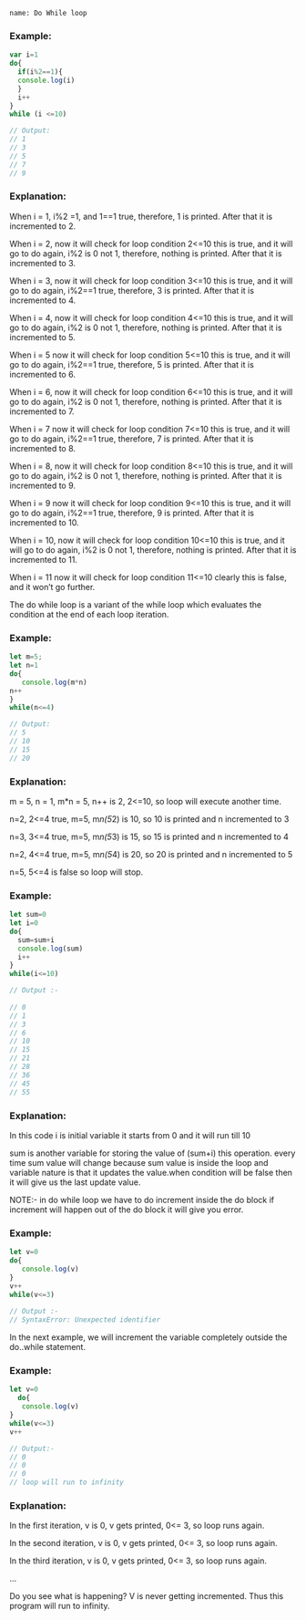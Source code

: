 ```ngMeta
name: Do While loop
```

### Example:

```javascript
var i=1
do{
  if(i%2==1){
  console.log(i)
  }
  i++
}
while (i <=10)

// Output:
// 1
// 3
// 5
// 7
// 9    
```
### Explanation:

When i = 1, i%2 =1, and 1==1 true, therefore, 1 is printed. After that it is incremented to 2.

When i = 2, now it will check for loop condition 2<=10 this is true, and it will go to do again, i%2  is 0 not 1, therefore, nothing is printed. After that it is incremented to 3.

When i = 3, now it will check for loop condition 3<=10 this is true, and it will go to do again, i%2==1 true, therefore, 3 is printed. After that it is incremented to 4.

When i = 4, now it will check for loop condition 4<=10 this is true, and it will go to do again, i%2  is 0 not 1, therefore, nothing is printed. After that it is incremented to 5.

When i = 5 now it will check for loop condition 5<=10 this is true, and it will go to do again, i%2==1 true, therefore, 5 is printed. After that it is incremented to 6.

When i = 6, now it will check for loop condition 6<=10 this is true, and it will go to do again, i%2  is 0 not 1, therefore, nothing is printed. After that it is incremented to 7.

When i = 7 now it will check for loop condition 7<=10 this is true, and it will go to do again, i%2==1 true, therefore, 7 is printed. After that it is incremented to 8.

When i = 8, now it will check for loop condition 8<=10 this is true, and it will go to do again, i%2  is 0 not 1, therefore, nothing is printed. After that it is incremented to 9.

When i = 9 now it will check for loop condition 9<=10 this is true, and it will go to do again, i%2==1 true, therefore, 9 is printed. After that it is incremented to 10.

When i = 10, now it will check for loop condition 10<=10 this is true, and it will go to do again, i%2  is 0 not 1, therefore, nothing is printed. After that it is incremented to 11.

When i = 11 now it will check for loop condition 11<=10 clearly this is false, and it won’t go further.

The do while loop is a variant of the while loop which evaluates the condition at the end of each loop iteration.
          

### Example:

```javascript
let m=5;
let n=1
do{
   console.log(m*n)
n++
}        
while(n<=4)

// Output:
// 5
// 10
// 15
// 20
```

### Explanation:

m = 5, n = 1, m*n = 5, n++ is 2, 2<=10, so loop will execute another time.

n=2, 2<=4 true, m=5, m*n(5*2) is 10, so 10 is printed and n incremented to 3 

n=3, 3<=4 true, m=5, m*n(5*3) is 15, so 15 is printed and n incremented to 4

n=2, 4<=4 true, m=5, m*n(5*4) is 20, so 20 is printed and n incremented to 5

n=5, 5<=4 is false so loop will stop. 

### Example:

```javascript
let sum=0
let i=0
do{
  sum=sum+i 
  console.log(sum)
  i++
}
while(i<=10)

// Output :-
  
// 0
// 1
// 3
// 6
// 10
// 15
// 21
// 28
// 36
// 45
// 55
```
### Explanation:

In this code i is initial variable it starts from 0 and it will run till 10 

sum is another variable for storing the value of  (sum+i) this operation. every time sum value will change because sum value is inside the loop and variable nature is that it updates the value.when condition will be false then it will give us the last update value.

NOTE:-  in do while loop we have to do increment inside the do block if increment will happen out of the do block it will give you error.

### Example:
```javascript
let v=0
do{
   console.log(v)
}
v++
while(v<=3)
 
// Output :-
// SyntaxError: Unexpected identifier
```
	
In the next example, we will increment the variable completely outside the do..while statement.

### Example:

```javascript
let v=0
  do{
   console.log(v)
}
while(v<=3)
v++

// Output:-
// 0
// 0
// 0
// loop will run to infinity
```
### Explanation:

In the first iteration, v is 0, v gets printed, 0<= 3, so loop runs again.

In the second iteration, v is 0, v gets printed, 0<= 3, so loop runs again.

In the third iteration, v is 0, v gets printed, 0<= 3, so loop runs again.

…

Do you see what is happening? V is never getting incremented. Thus this program will run to infinity. 
